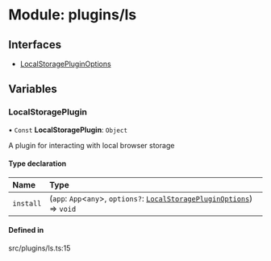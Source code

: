 # Module: plugins/ls

## Interfaces

- [LocalStoragePluginOptions](../interfaces/plugins_ls.LocalStoragePluginOptions.md)

## Variables

### <a id="localstorageplugin" name="localstorageplugin"></a> LocalStoragePlugin

• `Const` **LocalStoragePlugin**: `Object`

A plugin for interacting with local browser storage

#### Type declaration

| Name | Type |
| :------ | :------ |
| `install` | (`app`: `App`\<`any`\>, `options?`: [`LocalStoragePluginOptions`](../interfaces/plugins_ls.LocalStoragePluginOptions.md)) => `void` |

#### Defined in

src/plugins/ls.ts:15
